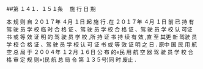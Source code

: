 ##第 １４１．１５１条 　施 行 日 期

本 规 则 自 ２０１７年 ４月 １日 起 施 行 .在 ２０１７年 ４月 １日 前 已 持 有 驾 驶 员 学 校 临 时 合 格 证 、驾 驶 员 学 校 合 格 证 、驾 驶 员 学 校 认 可证 书 或 等 效 证 明 的 驾 驶 员 学 校 ,所 持 证 书 持 续 有 效 ,直 至 其更 新 驾驶 员 学 校 合 格 证 、驾 驶 员 学 校 认 可 证 书 或 等 效 证 明 之 日 . 原中 国 民 用 航 空 总 局 于 ２００４年 １２月 １６日 公 布 的«民 用 航 空 器 驾 驶 员 学 校 合 格 审 定 规 则»(民 航 总 局 令 第 １３５号)同 时 废止  .